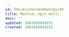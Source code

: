 ```yaml
---
id: 59svm1jhknnmnm0ahjbyrd5
title: Monster_ogre_multi
desc: ''
updated: 1681956049251
created: 1681956049251
---
```

